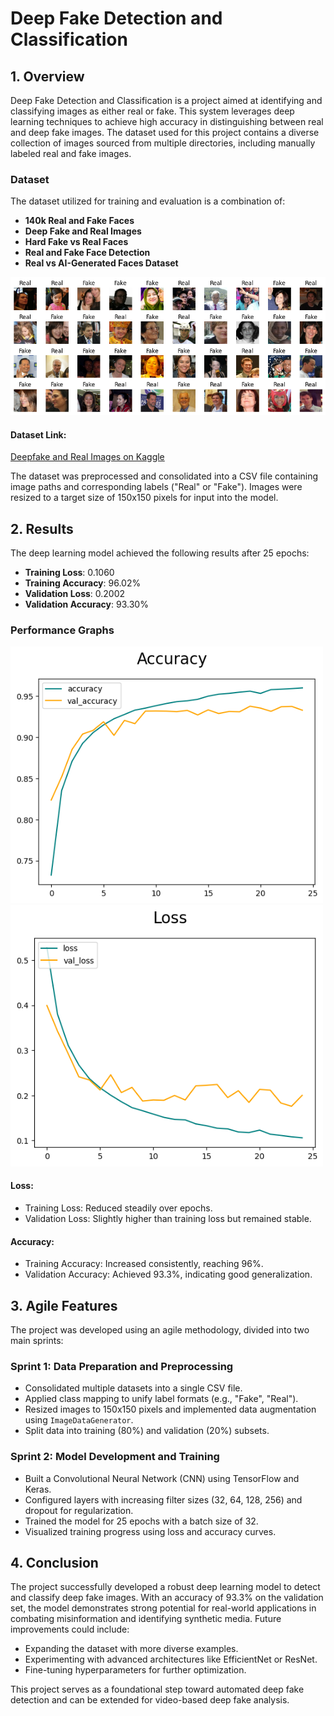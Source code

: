 # Deep Fake Detection and Classification

## 1. Overview

Deep Fake Detection and Classification is a project aimed at identifying and classifying images as either real or fake. This system leverages deep learning techniques to achieve high accuracy in distinguishing between real and deep fake images. The dataset used for this project contains a diverse collection of images sourced from multiple directories, including manually labeled real and fake images.

### Dataset

The dataset utilized for training and evaluation is a combination of:

- **140k Real and Fake Faces**
- **Deep Fake and Real Images**
- **Hard Fake vs Real Faces**
- **Real and Fake Face Detection**
- **Real vs AI-Generated Faces Dataset**

<img src="https://github.com/leovidith/DeepFake-Image-Classifier/blob/main/curves.png" width=700px>

#### Dataset Link:

[Deepfake and Real Images on Kaggle](https://www.kaggle.com/datasets/manjilkarki/deepfake-and-real-images)

The dataset was preprocessed and consolidated into a CSV file containing image paths and corresponding labels ("Real" or "Fake"). Images were resized to a target size of 150x150 pixels for input into the model.

## 2. Results

The deep learning model achieved the following results after 25 epochs:

- **Training Loss**: 0.1060
- **Training Accuracy**: 96.02%
- **Validation Loss**: 0.2002
- **Validation Accuracy**: 93.30%

### Performance Graphs

<img src="https://github.com/leovidith/DeepFake-Image-Classifier/blob/main/accuracy%20curves.png" width=500px>
<img src="https://github.com/leovidith/DeepFake-Image-Classifier/blob/main/loss%20curves.png" width=500px>

#### Loss:

- Training Loss: Reduced steadily over epochs.
- Validation Loss: Slightly higher than training loss but remained stable.

#### Accuracy:

- Training Accuracy: Increased consistently, reaching 96%.
- Validation Accuracy: Achieved 93.3%, indicating good generalization.

## 3. Agile Features

The project was developed using an agile methodology, divided into two main sprints:

### Sprint 1: Data Preparation and Preprocessing

- Consolidated multiple datasets into a single CSV file.
- Applied class mapping to unify label formats (e.g., "Fake", "Real").
- Resized images to 150x150 pixels and implemented data augmentation using `ImageDataGenerator`.
- Split data into training (80%) and validation (20%) subsets.

### Sprint 2: Model Development and Training

- Built a Convolutional Neural Network (CNN) using TensorFlow and Keras.
- Configured layers with increasing filter sizes (32, 64, 128, 256) and dropout for regularization.
- Trained the model for 25 epochs with a batch size of 32.
- Visualized training progress using loss and accuracy curves.

## 4. Conclusion

The project successfully developed a robust deep learning model to detect and classify deep fake images. With an accuracy of 93.3% on the validation set, the model demonstrates strong potential for real-world applications in combating misinformation and identifying synthetic media. Future improvements could include:

- Expanding the dataset with more diverse examples.
- Experimenting with advanced architectures like EfficientNet or ResNet.
- Fine-tuning hyperparameters for further optimization.

This project serves as a foundational step toward automated deep fake detection and can be extended for video-based deep fake analysis.

